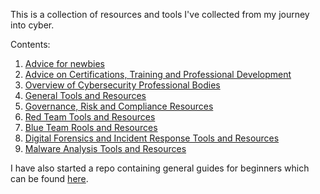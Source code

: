 This is a collection of resources and tools I've collected from my journey into cyber.

Contents:
1. [Advice for newbies](https://github.com/dbak5/CybesecurityResources/blob/main/BeginnerAdvice.md)
2. [Advice on Certifications, Training and Professional Development](https://github.com/dbak5/CybesecurityResources/blob/main/CertificationsTrainingDevelopment.md)
3. [Overview of Cybersecurity Professional Bodies](https://github.com/dbak5/CybesecurityResources/blob/main/ProfessionalBodies.md)
4. [General Tools and Resources](https://github.com/dbak5/CybesecurityResources/blob/main/General.md)
5. [Governance, Risk and Compliance Resources](https://github.com/dbak5/CybesecurityResources/blob/main/GovernanceRiskCompliance.md)
6. [Red Team Tools and Resources](https://github.com/dbak5/CybesecurityResources/blob/main/RedTeam.md)
7. [Blue Team Rools and Resources](https://github.com/dbak5/CybesecurityResources/blob/main/BlueTeam.md)
8. [Digital Forensics and Incident Response Tools and Resources](https://github.com/dbak5/CybesecurityResources/blob/main/DigitalForensicsIncidentResponse.md)
9. [Malware Analysis Tools and Resources](https://github.com/dbak5/CybesecurityResources/blob/main/MalwareAnalysis.md)

I have also started a repo containing general guides for beginners which can be found [here](https://github.com/dbak5/BeginnerCybersecurityGuides).
